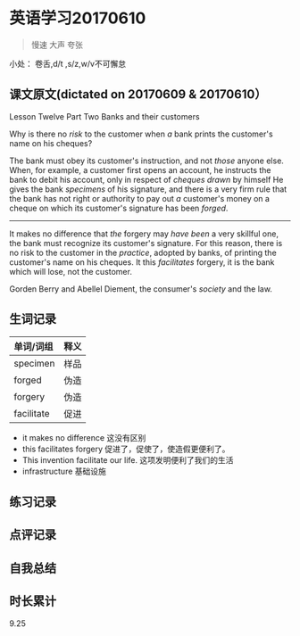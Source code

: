 # 英语学习20170610

> 慢速 大声 夸张

小处： 卷舌,d/t ,s/z,w/v不可懈怠

## 课文原文(dictated on 20170609 & 20170610）

Lesson Twelve   Part Two  Banks and their customers

Why is there no _risk_ to the customer when _a_ bank prints the customer's name on his cheques?


The bank must obey its customer's instruction, and not _those_ anyone else.
When, for example, a customer first opens an account, he instructs the bank to debit his account, only in respect of _cheques drawn_ by himself 
He gives the bank _specimens_ of his signature, and there is a very firm rule that the bank has not right or authority to pay out _a_ customer's money on a cheque on which its customer's signature has been _forged_.  

---

It makes no difference that _the_ forgery may _have been_ a very skillful one, the bank must recognize its customer's signature.
For this reason, there is no risk to the customer in the _practice_, adopted by banks, of printing the customer's name on his cheques.
It this _facilitates_ forgery, it is the bank which will lose, not the customer.

Gorden Berry and Abellel Diement, the consumer's _society_ and the law.


## 生词记录
| 单词/词组 | 释义  |
| :-----| :------|
| specimen | 样品 |
| forged | 伪造 |
| forgery | 伪造 |
| facilitate | 促进 |

* it makes no difference 这没有区别
* this facilitates forgery 促进了，促使了，使造假更便利了。
 * This invention facilitate our life. 这项发明便利了我们的生活
 * infrastructure 基础设施

## 练习记录

## 点评记录

## 自我总结

## 时长累计
9.25
